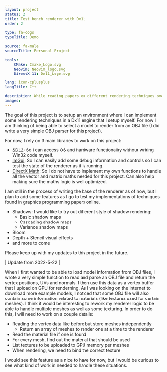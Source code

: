 ```yaml
---
layout: project
status: 2
title: Test bench renderer with Dx11
order: 2

type: fa-cogs
typeTitle: Demo

source: fa-male
sourceTitle: Personal Project

tools:
    CMake: Cmake_Logo.svg
    Neovim: Neovim_logo.svg
    DirectX 11: Dx11_Logo.svg

lang: icon-cplusplus
langTitle: C++

description: While reading papers on different rendering techniques over the course of my progress in graphics programming, I've found some that I would like to try and implement. This project is a very simple renderer to use as a base for these tests.
images:
---
```


The goal of this project is to setup an environment where I can implement some rendering techniques in a Dx11 engine that I setup myself. For now I am thinking of being able to select a model to render from an OBJ file (I did write a very simple OBJ parser for this project).

For now, I rely on 3 main libraries to work on this project:
* [SDL2](https://github.com/libsdl-org/SDL): So I can access OS and hardware functionality without writing Win32 code myself.
* [ImGui](https://github.com/ocornut/imgui): So I can easily add some debug information and controls so I can test the state of the renderer as it is running.
* [DirectX Math](https://github.com/microsoft/DirectXMath): So I do not have to implement my own functions to handle all the vector and matrix maths needed for this project. Can also help making sure the maths logic is well optimized.

I am still in the process of writing the base of the renderer as of now, but I plan to add some features as I go to test my implementations of techniques found in graphics programming papers online.
* Shadows: I would like to try out different style of shadow rendering:
    * Basic shadow maps
    * Cascading shadow maps
    * Variance shadow maps
* Bloom
* Depth + Stencil visual effects
* and more to come

Please keep up with my updates to this project in the future.

| Update from 2022-5-22 |

When I first wanted to be able to load model information from OBJ files, I wrote a very simple function to read and parse an OBJ file and return the vertex positions, UVs and normals. I then use this data as a vertex buffer that I upload on GPU for renderning.
As I was looking on the internet to download more example models, I noticed that some OBJ file will also contain some information related to materials (like textures used for certain meshes). I think it would be interesting to rework my renderer logic to be able to handle multiple meshes as well as some texturing. In order to do this, I will need to work on a couple details:

* Reading the vertex data like before but store meshes independently
    * Return an array of meshes to render one at a time to the renderer
* Read the material file if one is found
* For every mesh, find out the material that should be used
* List textures to be uploaded to GPU memory per meshes
* When rendering, we need to bind the correct texture

I would see this feature as a nice to have for now, but I would be curious to see what kind of work in needed to handle these situations.
